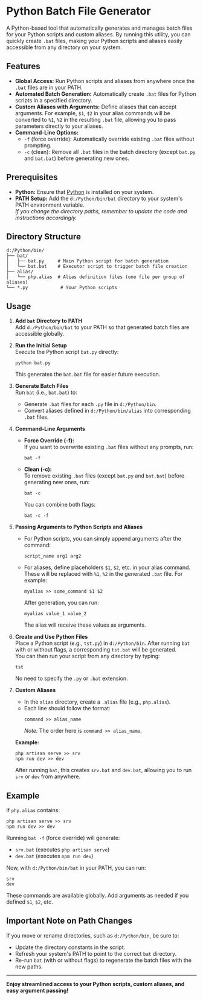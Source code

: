 # Python Batch File Generator

A Python-based tool that automatically generates and manages batch files for your Python scripts and custom aliases. By running this utility, you can quickly create `.bat` files, making your Python scripts and aliases easily accessible from any directory on your system.

## Features

- **Global Access:** Run Python scripts and aliases from anywhere once the `.bat` files are in your PATH.
- **Automated Batch Generation:** Automatically create `.bat` files for Python scripts in a specified directory.
- **Custom Aliases with Arguments:** Define aliases that can accept arguments. For example, `$1`, `$2` in your alias commands will be converted to `%1`, `%2` in the resulting `.bat` file, allowing you to pass parameters directly to your aliases.
- **Command-Line Options:**
  - `-f` (force override): Automatically override existing `.bat` files without prompting.
  - `-c` (clean): Remove all `.bat` files in the batch directory (except `bat.py` and `bat.bat`) before generating new ones.

## Prerequisites

- **Python:** Ensure that [Python](https://www.python.org/downloads/) is installed on your system.
- **PATH Setup:** Add the `d:/Python/bin/bat` directory to your system's PATH environment variable.  
  *If you change the directory paths, remember to update the code and instructions accordingly.*

## Directory Structure

```
d:/Python/bin/
├── bat/
│   ├── bat.py     # Main Python script for batch generation
│   └── bat.bat    # Executor script to trigger batch file creation
├── alias/
│   └── php.alias  # Alias definition files (one file per group of aliases)
└── *.py            # Your Python scripts
```

## Usage

1. **Add `bat` Directory to PATH**  
   Add `d:/Python/bin/bat` to your PATH so that generated batch files are accessible globally.

2. **Run the Initial Setup**  
   Execute the Python script `bat.py` directly:
   ```
   python bat.py
   ```
   This generates the `bat.bat` file for easier future execution.

3. **Generate Batch Files**  
   Run `bat` (i.e., `bat.bat`) to:
   - Generate `.bat` files for each `.py` file in `d:/Python/bin`.
   - Convert aliases defined in `d:/Python/bin/alias` into corresponding `.bat` files.

4. **Command-Line Arguments**  
   - **Force Override (-f):**  
     If you want to overwrite existing `.bat` files without any prompts, run:  
     ```
     bat -f
     ```
   - **Clean (-c):**  
     To remove existing `.bat` files (except `bat.py` and `bat.bat`) before generating new ones, run:  
     ```
     bat -c
     ```
     You can combine both flags:  
     ```
     bat -c -f
     ```

5. **Passing Arguments to Python Scripts and Aliases**  
   - For Python scripts, you can simply append arguments after the command:
     ```
     script_name arg1 arg2
     ```
   - For aliases, define placeholders `$1`, `$2`, etc. in your alias command. These will be replaced with `%1`, `%2` in the generated `.bat` file. For example:
     ```
     myalias >> some_command $1 $2
     ```
     After generation, you can run:
     ```
     myalias value_1 value_2
     ```
     The alias will receive these values as arguments.

6. **Create and Use Python Files**  
   Place a Python script (e.g., `tst.py`) in `d:/Python/bin`. After running `bat` with or without flags, a corresponding `tst.bat` will be generated.  
   You can then run your script from any directory by typing:
   ```
   tst
   ```
   No need to specify the `.py` or `.bat` extension.

7. **Custom Aliases**  
   - In the `alias` directory, create a `.alias` file (e.g., `php.alias`).
   - Each line should follow the format:  
     ```
     command >> alias_name
     ```
     *Note:* The order here is `command >> alias_name`.

   **Example:**
   ```
   php artisan serve >> srv
   npm run dev >> dev
   ```

   After running `bat`, this creates `srv.bat` and `dev.bat`, allowing you to run `srv` or `dev` from anywhere.

## Example

If `php.alias` contains:
```
php artisan serve >> srv
npm run dev >> dev
```

Running `bat -f` (force override) will generate:
- `srv.bat` (executes `php artisan serve`)
- `dev.bat` (executes `npm run dev`)

Now, with `d:/Python/bin/bat` in your PATH, you can run:
```
srv
dev
```
These commands are available globally. Add arguments as needed if you defined `$1`, `$2`, etc.

## Important Note on Path Changes

If you move or rename directories, such as `d:/Python/bin`, be sure to:
- Update the directory constants in the script.
- Refresh your system's PATH to point to the correct `bat` directory.
- Re-run `bat` (with or without flags) to regenerate the batch files with the new paths.

---

**Enjoy streamlined access to your Python scripts, custom aliases, and easy argument passing!**